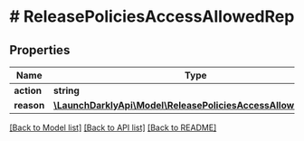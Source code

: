 # # ReleasePoliciesAccessAllowedRep

## Properties

Name | Type | Description | Notes
------------ | ------------- | ------------- | -------------
**action** | **string** |  |
**reason** | [**\LaunchDarklyApi\Model\ReleasePoliciesAccessAllowedReason**](ReleasePoliciesAccessAllowedReason.md) |  |

[[Back to Model list]](../../README.md#models) [[Back to API list]](../../README.md#endpoints) [[Back to README]](../../README.md)
